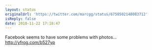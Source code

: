 ```yaml
---
layout: status
originalUrl: 'https://twitter.com/marcgg/status/6758502148083712'
isReply: false
date: 2010-11-22 17:18:47
---
```


Facebook seems to have some problems with photos...  http://yfrog.com/b527yp
